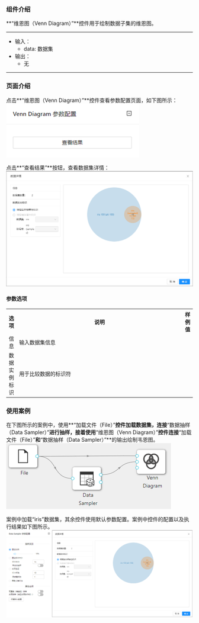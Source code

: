 ### 组件介绍
**“维恩图（Venn Diagram）”**控件用于绘制数据子集的维恩图。
<hr/>

- 输入：
  - data: 数据集
- 输出：
  - 无

<hr/>


### 页面介绍
点击**“维恩图（Venn Diagram）”**控件查看参数配置页面，如下图所示：  
[ ![](/img/aistudio/visualize/venn-diagram/param.png) ](/img/aistudio/visualize/venn-diagram/param.png)

点击**“查看结果”**按钮，查看数据集详情：  
[![](/img/aistudio/visualize/venn-diagram/visualization.png)](/img/aistudio/visualize/venn-diagram/visualization.png)

#### 参数选项
<table>
  <tr>
    <th>选项</th>
    <th width="650">说明</th>
    <th>样例值</th>
  </tr>
  <tr>
      <td>信息</td> 
      <td>
      输入数据集信息
      </td> 
      <td></td>
  </tr>
  <tr>
      <td>数据实例标识</td> 
      <td>
      用于比较数据的标识符
      </td> 
      <td></td>
  </tr>
</table>

### 使用案例
在下图所示的案例中，使用**“加载文件（File）”**控件加载数据集，连接**“数据抽样（Data Sampler）”**进行抽样，接着使用**“维恩图（Venn Diagram）”**控件连接**“加载文件（File）”**和**“数据抽样（Data Sampler）”**的输出绘制韦恩图。  
[ ![](/img/aistudio/visualize/venn-diagram/workflow.png) ](/img/aistudio/visualize/venn-diagram/workflow.png)

案例中加载“iris”数据集，其余控件使用默认参数配置。案例中控件的配置以及执行结果如下图所示。
[![](/img/aistudio/visualize/venn-diagram/workflow-result.png)](/img/aistudio/visualize/venn-diagram/workflow-result.png)